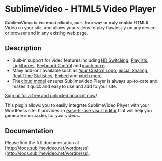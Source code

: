 # SublimeVideo - HTML5 Video Player

SublimeVideo is the most reliable, pain-free way to truly enable HTML5 Video on your site, and allows your videos to play flawlessly on any device or browser and in any existing web page.

## Description

- Built-in support for video features including [HD Switching](http://sublimevideo.net/modular-player#hd), [Playlists](http://sublimevideo.net/modular-player#playlist), [Lightboxes](http://sublimevideo.net/modular-player#lightbox), [Keyboard Control](http://sublimevideo.net/modular-player#keyboard) and [much more](http://sublimevideo.net/modular-player#player_features).
- Many add-ons available such as [Your Custom Logo](http://sublimevideo.net/modular-player#on_video_logo), [Social Sharing](http://sublimevideo.net/modular-player#social_sharing), [Real-Time Statistics](http://sublimevideo.net/modular-player#real_time_stats), [Embed](http://sublimevideo.net/modular-player#embed) and [much more](http://sublimevideo.net/modular-player#player_features).
- The [cloud model](http://sublimevideo.net/modular-player#service_features) ensures SublimeVideo Player is always up-to-date and makes it quick and easy to use and add to your site.

[Sign up for a free and unlimited account now](http://sublimevideo.net/signup)!

This plugin allows you to easily integrate SublimeVideo Player with your WordPress site. It provides an [easy-to-use visual editor](https://github.com/jilion/sublimevideo-wordpress/blob/master/screenshot-1.jpg) that will help you generate shortcodes for your videos.

## Documentation

Please find the full documentation at [http://docs.sublimevideo.net/wordpress](http://docs.sublimevideo.net/wordpress).
